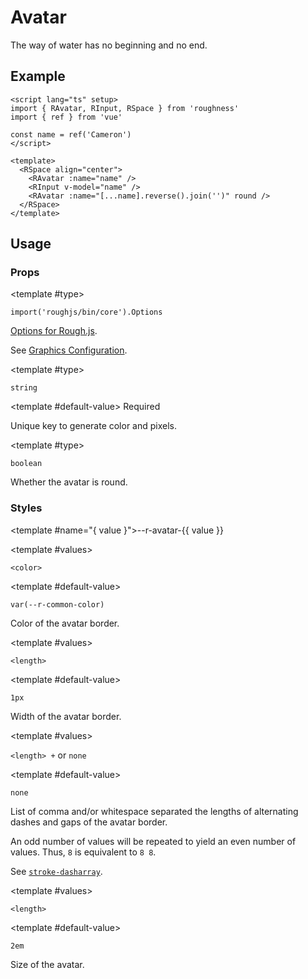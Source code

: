 <script lang="ts" setup>
import { RAvatar, RDetails, RInput, RSpace, RTable, RText } from 'roughness'
import { ref } from 'vue'

const name = ref('Cameron')
</script>

# Avatar

The way of water has no beginning and no end.

## Example

<RDetails>
  <template #summary>Show Code</template>

```vue
<script lang="ts" setup>
import { RAvatar, RInput, RSpace } from 'roughness'
import { ref } from 'vue'

const name = ref('Cameron')
</script>

<template>
  <RSpace align="center">
    <RAvatar :name="name" />
    <RInput v-model="name" />
    <RAvatar :name="[...name].reverse().join('')" round />
  </RSpace>
</template>
```

</RDetails>

<RSpace align="center">
  <RAvatar :name="name" />
  <RInput v-model="name" />
  <RAvatar :name="[...name].reverse().join('')" round />
</RSpace>

## Usage

### Props

<RPropsTable>

  <RProp name="graphics-options">

  <template #type>

  `import('roughjs/bin/core').Options`

  </template>

  [Options for Rough.js](https://github.com/rough-stuff/rough/wiki#options).

  See [Graphics Configuration](/components/graphics#component-prop).

  </RProp>

  <RProp name="name">

  <template #type>

  `string`

  </template>

  <template #default-value>
    <RText type="error">Required</RText>
  </template>

  Unique key to generate color and pixels.

  </RProp>

  <RProp name="round">

  <template #type>

  `boolean`

  </template>

  Whether the avatar is round.

  </RProp>

</RPropsTable>

### Styles

<RStylesTable>

  <template #name="{ value }">--r-avatar-{{ value }}</template>

  <RStyle name="border-color">

  <template #values>

  `<color>`

  </template>

  <template #default-value>

  `var(--r-common-color)`

  </template>

  Color of the avatar border.

  </RStyle>

  <RStyle name="border-width">

  <template #values>

  `<length>`

  </template>

  <template #default-value>

  `1px`

  </template>

  Width of the avatar border.

  </RStyle>

  <RStyle name="border-dash">

  <template #values>

  `<length> +` or `none`

  </template>

  <template #default-value>

  `none`

  </template>

  List of comma and/or whitespace separated the lengths of alternating dashes and gaps of the avatar border.

  An odd number of values will be repeated to yield an even number of values. Thus, `8` is equivalent to `8 8`.

  See [`stroke-dasharray`](https://developer.mozilla.org/en-US/docs/Web/SVG/Attribute/stroke-dasharray).

  </RStyle>

  <RStyle name="size">

  <template #values>

  `<length>`

  </template>

  <template #default-value>

  `2em`

  </template>

  Size of the avatar.

  </RStyle>

</RStylesTable>
